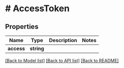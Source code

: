 # # AccessToken

## Properties

Name | Type | Description | Notes
------------ | ------------- | ------------- | -------------
**access** | **string** |  |

[[Back to Model list]](../../README.md#models) [[Back to API list]](../../README.md#endpoints) [[Back to README]](../../README.md)
